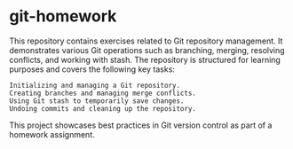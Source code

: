 # git-homework

This repository contains exercises related to Git repository management. It demonstrates various Git operations such as branching, merging, resolving conflicts, and working with stash. The repository is structured for learning purposes and covers the following key tasks:

    Initializing and managing a Git repository.
    Creating branches and managing merge conflicts.
    Using Git stash to temporarily save changes.
    Undoing commits and cleaning up the repository.

This project showcases best practices in Git version control as part of a homework assignment.
